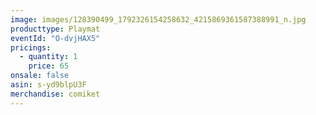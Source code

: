 ```yaml
---
image: images/128390499_1792326154258632_4215869361587388991_n.jpg
producttype: Playmat
eventId: "O-dvjHAX5"
pricings:
  - quantity: 1
    price: 65
onsale: false
asin: s-yd9blpU3F
merchandise: comiket
---
```

